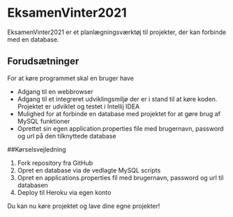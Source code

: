 # EksamenVinter2021
EksamenVinter2021 er et planlægningsværktøj til projekter, der kan forbinde med en database.

## Forudsætninger
For at køre programmet skal en bruger have
- Adgang til en webbrowser
- Adgang til et integreret udviklingsmiljø der er i stand til at køre koden. Projektet er udviklet og testet i Intellij IDEA
- Mulighed for at forbinde en database med projektet for at gøre brug af MySQL funktioner
- Oprettet sin egen application.properties file med brugernavn, password og url på den tilknyttede database

##Kørselsvejledning
1. Fork repository fra GitHub
2. Opret en database via de vedlagte MySQL scripts
3. Opret en applications.properties fil med brugernavn, password og url til databasen
4. Deploy til Heroku via egen konto

Du kan nu køre projektet og lave dine egne projekter!
